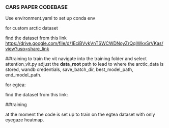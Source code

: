 ### CARS PAPER CODEBASE

Use environment.yaml to set up conda env 

for custom arctic dataset

find the dataset from this link 
https://drive.google.com/file/d/1EciBVvkVnTSWCWDNoyZrQqIWkvSrVKas/view?usp=share_link


##training
to train the vit navigate into the training folder and select attention_vit.py
adjust the **data_root** path to lead to where the arctic_data is stored, wandb credentials, save_batch_dir, best_model_path, end_model_path. 


for egtea: 

find the dataset from this link: 

##training

at the moment the code is set up to train on the egtea dataset with only eyegaze heatmap. 
